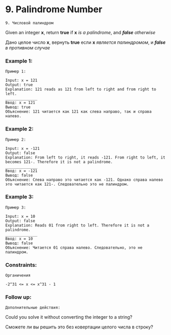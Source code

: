 # 9. Palindrome Number
    9. Числовой палиндром

Given an integer **x**,
return **true** if **x** *is a palindrome*,
and _**false** otherwise_

Дано целое число **x**,
вернуть **true** если **x** *является палиндромом*,
и _**false** в противном случае_

### Example 1:
    Пример 1:
```
Input: x = 121
Output: true
Explanation: 121 reads as 121 from left to right and from right to left.
______________
Ввод: x = 121
Вывод: true
Объяснение: 121 читается как 121 как слева направо, так и справа налево.
```
### Example 2:
    Пример 2:
```
Input: x = -121
Output: false
Explanation: From left to right, it reads -121. From right to left, it becomes 121-. Therefore it is not a palindrome.
______________
Ввод: x = -121
Вывод: false
Объяснение: Слева направо это читается как -121. Однако справа налево это читается как 121-. Следовательно это не палиндром.
```
### Example 3:
    Пример 3:
```
Input: x = 10
Output: false
Explanation: Reads 01 from right to left. Therefore it is not a palindrome.
______________
Ввод: x = 10
Вывод: false
Объяснение: Читается 01 справа налево. Следовательно, это не палиндром.
```
### Constraints:
    Органичения
```
-2^31 <= x <= x^31 - 1
```
### Follow up:
    Дополнительные действия:
Could you solve it without converting the integer to a string?

Сможете ли вы решить это без ковертации целого числа в строку?